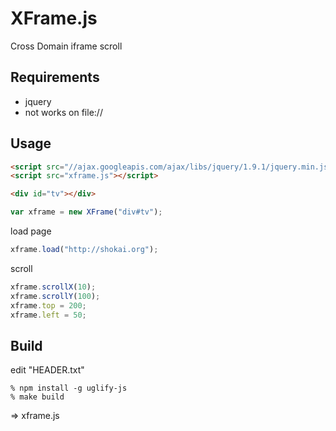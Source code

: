 XFrame.js
=========
Cross Domain iframe scroll


Requirements
------------
* jquery
* not works on file://


Usage
-----

```html
<script src="//ajax.googleapis.com/ajax/libs/jquery/1.9.1/jquery.min.js"></script>
<script src="xframe.js"></script>
```

```html
<div id="tv"></div>
```

```javascript
var xframe = new XFrame("div#tv");
```

load page
```javascript
xframe.load("http://shokai.org");
```

scroll
```javascript
xframe.scrollX(10);
xframe.scrollY(100);
xframe.top = 200;
xframe.left = 50;
```

Build
-----

edit "HEADER.txt"

    % npm install -g uglify-js
    % make build

=> xframe.js
